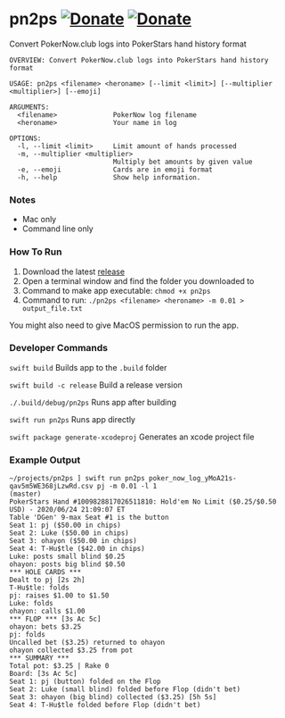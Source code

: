 # pn2ps [![Donate](https://img.shields.io/badge/donate-bitcoin-blue.svg)](https://blockchair.com/bitcoin/address/1CDF8xDX33tdkEyUcHL22DBTDEmq4ukMPp) [![Donate](https://img.shields.io/badge/donate-ethereum-blue.svg)](https://blockchair.com/ethereum/address/0xde6458b369ebadba2b515ca0dd4a4d978ad2f93a)

Convert PokerNow.club logs into PokerStars hand history format

```
OVERVIEW: Convert PokerNow.club logs into PokerStars hand history format

USAGE: pn2ps <filename> <heroname> [--limit <limit>] [--multiplier <multiplier>] [--emoji]

ARGUMENTS:
  <filename>              PokerNow log filename
  <heroname>              Your name in log

OPTIONS:
  -l, --limit <limit>     Limit amount of hands processed
  -m, --multiplier <multiplier>
                          Multiply bet amounts by given value
  -e, --emoji             Cards are in emoji format
  -h, --help              Show help information.
```

### Notes

* Mac only
* Command line only

### How To Run

1. Download the latest [release](https://github.com/pj4533/pn2ps/releases)
2. Open a terminal window and find the folder you downloaded to
3. Command to make app executable:  `chmod +x pn2ps`
4. Command to run:  `./pn2ps <filename> <heroname> -m 0.01 > output_file.txt`

You might also need to give MacOS permission to run the app.

### Developer Commands

`swift build` Builds app to the `.build` folder

`swift build -c release` Build a release version

`./.build/debug/pn2ps` Runs app after building

`swift run pn2ps` Runs app directly

`swift package generate-xcodeproj` Generates an xcode project file

### Example Output

```
~/projects/pn2ps ] swift run pn2ps poker_now_log_yMoA21s-qav5m5WE368jLzwRd.csv pj -m 0.01 -l 1                                                                           (master)
PokerStars Hand #1009828817026511810: Hold'em No Limit ($0.25/$0.50 USD) - 2020/06/24 21:09:07 ET
Table 'DGen' 9-max Seat #1 is the button
Seat 1: pj ($50.00 in chips)
Seat 2: Luke ($50.00 in chips)
Seat 3: ohayon ($50.00 in chips)
Seat 4: T-Hu$tle ($42.00 in chips)
Luke: posts small blind $0.25
ohayon: posts big blind $0.50
*** HOLE CARDS ***
Dealt to pj [2s 2h]
T-Hu$tle: folds
pj: raises $1.00 to $1.50
Luke: folds
ohayon: calls $1.00
*** FLOP *** [3s Ac 5c]
ohayon: bets $3.25
pj: folds
Uncalled bet ($3.25) returned to ohayon
ohayon collected $3.25 from pot
*** SUMMARY ***
Total pot: $3.25 | Rake 0
Board: [3s Ac 5c]
Seat 1: pj (button) folded on the Flop
Seat 2: Luke (small blind) folded before Flop (didn't bet)
Seat 3: ohayon (big blind) collected ($3.25) [5h 5s]
Seat 4: T-Hu$tle folded before Flop (didn't bet)
```



